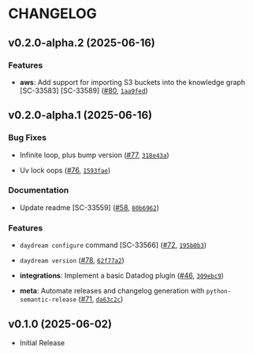 # CHANGELOG

<!-- version list -->

## v0.2.0-alpha.2 (2025-06-16)

### Features

- **aws**: Add support for importing S3 buckets into the knowledge graph [SC-33583] [SC-33589]
  ([#80](https://github.com/aptible/daydream/pull/80),
  [`1aa9fed`](https://github.com/aptible/daydream/commit/1aa9fed03cc0f21a08f8ac757885fe5721dd0aff))


## v0.2.0-alpha.1 (2025-06-16)

### Bug Fixes

- Infinite loop, plus bump version ([#77](https://github.com/aptible/daydream/pull/77),
  [`318e43a`](https://github.com/aptible/daydream/commit/318e43aee5ba8c396a042e8ef327e9822eb281da))

- Uv lock oops ([#76](https://github.com/aptible/daydream/pull/76),
  [`1593fae`](https://github.com/aptible/daydream/commit/1593fae034ef96f0db8cd6c44aaa0a2a9924c009))

### Documentation

- Update readme [SC-33559] ([#58](https://github.com/aptible/daydream/pull/58),
  [`80b6962`](https://github.com/aptible/daydream/commit/80b696213892fad7538ba4870ac7dc92ed2497c0))

### Features

- `daydream configure` command [SC-33566] ([#72](https://github.com/aptible/daydream/pull/72),
  [`195b0b3`](https://github.com/aptible/daydream/commit/195b0b3913bffc8faf1baf1d5e97941ffe355cdd))

- `daydream version` ([#78](https://github.com/aptible/daydream/pull/78),
  [`62f77a2`](https://github.com/aptible/daydream/commit/62f77a2369d5259e647bec4a4ef7b5e248732ca9))

- **integrations**: Implement a basic Datadog plugin
  ([#46](https://github.com/aptible/daydream/pull/46),
  [`309ebc9`](https://github.com/aptible/daydream/commit/309ebc90a9ebf5c28865aeaa40c0d771bd76d840))

- **meta**: Automate releases and changelog generation with `python-semantic-release`
  ([#71](https://github.com/aptible/daydream/pull/71),
  [`da63c2c`](https://github.com/aptible/daydream/commit/da63c2c31b6663277c58688e353a1357536376af))


## v0.1.0 (2025-06-02)

- Initial Release
